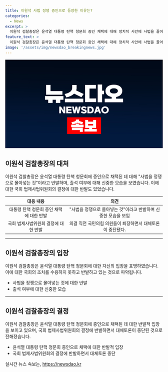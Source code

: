 ```yaml
---
title: 이원석 사법 정쟁 증인으로 등장한 이유는?
categories:
  - News
excerpt: >
  이원석 검찰총장은 윤석열 대통령 탄핵 청문회 증인 채택에 대해 정치적 사안에 사법을 끌어들이는 것은 정치가 사법을 정쟁으로 몰아넣는 것이라며 반발했다. 대검은 민주당의 출석 요구에 대해 검토 중이며, 김건희 여사 명품백 수수 사건과 관련해 서울중앙지검이 수사 중이라고 밝혔다. 또한, 이 총장은 퇴임 후 검사 4명을 위해 무료로 변론하겠다는 발언을 한 바 있다.
feature_text: >
  이원석 검찰총장은 윤석열 대통령 탄핵 청문회 증인 채택에 대해 정치적 사안에 사법을 끌어들이는 것은 정치가 사법을 정쟁으로 몰아넣는 것이라며 반발했다. 대검은 민주당의 출석 요구에 대해 검토 중이며, 김건희 여사 명품백 수수 사건과 관련해 서울중앙지검이 수사 중이라고 밝혔다. 또한, 이 총장은 퇴임 후 검사 4명을 위해 무료로 변론하겠다는 발언을 한 바 있다.
image: '/assets/img/newsdao_breakingnews.jpg'
---
```


<p><img src="/assets/img/newsdao_breakingnews.jpg" alt="flaretime 속보" /></p>

<h2 data-ke-size="size26">이원석 검찰총장의 대처</h2>

<p data-ke-size="size16">이원석 검찰총장은 윤석열 대통령 탄핵 청문회에 증인으로 채택된 데 대해 "사법을 정쟁으로 몰아넣는 것"이라고 반발하며, 출석 여부에 대해 신중한 모습을 보였습니다. 이에 대한 국회 법제사법위원회의 결정에 대한 반발도 있었습니다.</p>

<table>
<thead>
<tr>
<th style="text-align: center;">대응 내용</th>
<th style="text-align: center;">의견</th>
</tr>
</thead>
<tbody>
<tr>
<td style="text-align: center;">대통령 탄핵 청문회 증인 채택에 대한 반발</td>
<td style="text-align: center;">"사법을 정쟁으로 몰아넣는 것"이라고 반발하며 신중한 모습을 보임</td>
</tr>
<tr>
<td style="text-align: center;">국회 법제사법위원회 결정에 대한 반발</td>
<td style="text-align: center;">의결 직전 국민의힘 의원들이 퇴장하면서 대체토론이 중단됐다.</td>
</tr>
</tbody>
</table>

<hr>

<h2 data-ke-size="size26">이원석 검찰총장의 입장</h2>

<p data-ke-size="size16">이원석 검찰총장은 윤석열 대통령 탄핵 청문회에 대한 자신의 입장을 표명하였습니다. 이에 대한 국회의 조치를 수용하지 못하고 반발하고 있는 것으로 파악됩니다.</p>

<ul>
<li>사법을 정쟁으로 몰아넣는 것에 대한 반발</li>
<li>출석 여부에 대한 신중한 모습</li>
</ul>

<hr>

<h2 data-ke-size="size26">이원석 검찰총장의 결정</h2>

<p data-ke-size="size16">이원석 검찰총장은 윤석열 대통령 탄핵 청문회에 증인으로 채택된 데 대한 반발적 입장을 보이고 있으며, 국회 법제사법위원회의 결정에 반발하면서 대체토론이 중단된 것으로 전해졌습니다.</p>

<ul>
<li>윤석열 대통령 탄핵 청문회 증인으로 채택에 대한 반발적 입장</li>
<li>국회 법제사법위원회의 결정에 반발하면서 대체토론 중단</li>
</ul>
실시간 뉴스 속보는, <a href="https://newsdao.kr" rel="dofollow">https://newsdao.kr</a>


